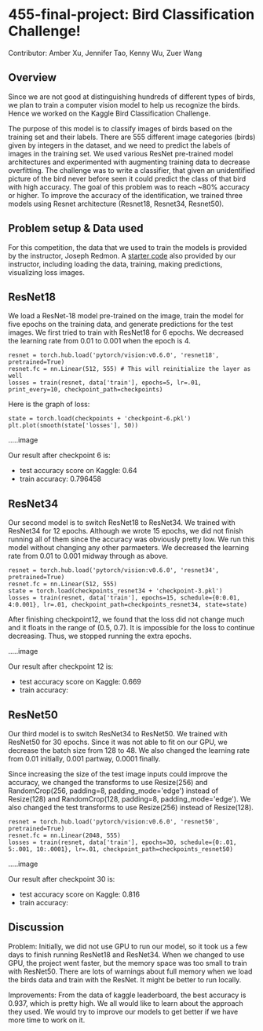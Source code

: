# 455-final-project: Bird Classification Challenge!
Contributor: Amber Xu,
             Jennifer Tao,
             Kenny Wu,
             Zuer Wang
             
## Overview
Since we are not good at distinguishing hundreds of different types of birds, we plan to train a computer vision model to help us recognize the birds. Hence we worked on the Kaggle Bird Classification Challenge. 

The purpose of this model is to classify images of birds based on the training set and their labels. There are 555 different image categories (birds) given by integers in the dataset, and we need to predict the labels of images in the training set. We used various ResNet pre-trained model architectures and experimented with augmenting training data to decrease overfitting. The challenge was to write a classifier, that given an unidentified picture of the bird never before seen it could predict the class of that bird with high accuracy. 
The goal of this problem was to reach ~80% accuracy or higher. To improve the accuracy of the identification, we trained three models using Resnet architecture (Resnet18, Resnet34, Resnet50).

## Problem setup & Data used
For this competition, the data that we used to train the models is provided by the instructor, Joseph Redmon.
A [starter code](https://colab.research.google.com/drive/1kHo8VT-onDxbtS3FM77VImG35h_K_Lav#scrollTo=yRzPDiVzsyGz) also provided by our instructor, including loading the data, training, making predictions, visualizing loss images.

## ResNet18

We load a ResNet-18 model pre-trained on the image, train the model for five epochs on the training data, and generate predictions for the test images. We first tried to train with ResNet18 for 6 epochs. We decreased the learning rate from 0.01 to 0.001 when the epoch is 4.
```
resnet = torch.hub.load('pytorch/vision:v0.6.0', 'resnet18', pretrained=True)
resnet.fc = nn.Linear(512, 555) # This will reinitialize the layer as well
losses = train(resnet, data['train'], epochs=5, lr=.01, print_every=10, checkpoint_path=checkpoints)
```

Here is the graph of loss:
```
state = torch.load(checkpoints + 'checkpoint-6.pkl')
plt.plot(smooth(state['losses'], 50))
```
.....image

Our result after checkpoint 6 is:
  - test accuracy score on Kaggle: 0.64
  - train accuracy: 0.796458

## ResNet34
Our second model is to switch ResNet18 to ResNet34. We trained with ResNet34 for 12 epochs. Although we wrote 15 epochs, we did not finish running all of them since the accuracy was obviously pretty low. We run this model without changing any other parmaeters. We decreased the learning rate from 0.01 to 0.001 midway through as above.
```
resnet = torch.hub.load('pytorch/vision:v0.6.0', 'resnet34', pretrained=True)
resnet.fc = nn.Linear(512, 555)
state = torch.load(checkpoints_resnet34 + 'checkpoint-3.pkl')
losses = train(resnet, data['train'], epochs=15, schedule={0:0.01, 4:0.001}, lr=.01, checkpoint_path=checkpoints_resnet34, state=state)
```

After finishing checkpoint12, we found that the loss did not change much and it floats in the range of (0.5, 0.7). It is impossible for the loss to continue decreasing. Thus, we stopped running the extra epochs.

.....image

Our result after checkpoint 12 is: 
  - test accuracy score on Kaggle: 0.669
  - train accuracy: 

## ResNet50
Our third model is to switch ResNet34 to ResNet50. We trained with ResNet50 for 30 epochs. Since it was not able to fit on our GPU, we decrease the batch size from 128 to 48. We also changed the learning rate from 0.01 initially, 0.001 partway, 0.0001 finally.

Since increasing the size of the test image inputs could improve the accuracy, we changed the transforms to use Resize(256) and RandomCrop(256, padding=8, padding_mode='edge') instead of Resize(128) and RandomCrop(128, padding=8, padding_mode='edge'). We also changed the test transforms to use Resize(256) instead of Resize(128).
```
resnet = torch.hub.load('pytorch/vision:v0.6.0', 'resnet50', pretrained=True)
resnet.fc = nn.Linear(2048, 555)
losses = train(resnet, data['train'], epochs=30, schedule={0:.01, 5:.001, 10:.0001}, lr=.01, checkpoint_path=checkpoints_resnet50)
```

.....image

Our result after checkpoint 30 is: 
  - test accuracy score on Kaggle: 0.816
  - train accuracy:

## Discussion
Problem:
Initially, we did not use GPU to run our model, so it took us a few days to finish running ResNet18 and ResNet34. When we changed to use GPU, the project went faster, but the memory space was too small to train with ResNet50. There are lots of warnings about full memory when we load the birds data and train with the ResNet. It might be better to run locally.

Improvements: 
From the data of kaggle leaderboard, the best accuracy is 0.937, which is pretty high. We all would like to learn about the approach they used. We would try to improve our models to get better if we have more time to work on it.

